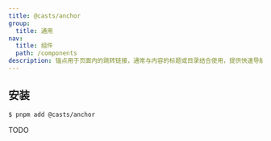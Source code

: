 ```yaml
---
title: @casts/anchor
group:
  title: 通用
nav:
  title: 组件
  path: /components
description: 锚点用于页面内的跳转链接，通常与内容的标题或目录结合使用，提供快速导航。
---
```


## 安装

```bash
$ pnpm add @casts/anchor
```

TODO
